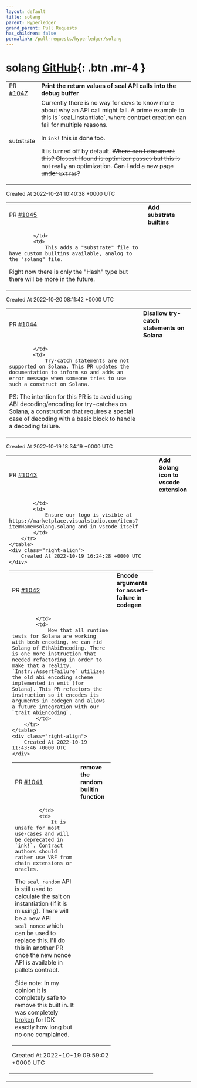```yaml
---
layout: default
title: solang
parent: Hyperledger
grand_parent: Pull Requests
has_children: false
permalink: /pull-requests/hyperledger/solang
---
```


# solang <span class="fs-3 right-align">[GitHub](https://github.com/hyperledger/solang){: .btn .mr-4 }</span>


<div>
    <table>
        <tr>
            <td>
                PR <a href="https://github.com/hyperledger/solang/pull/1047" class=".btn">#1047</a>
            </td>
            <td>
                <b>
                    Print the return values of seal API calls into the debug buffer
                </b>
            </td>
        </tr>
        <tr>
            <td>
                <span class="chip">substrate</span>
            </td>
            <td>
                Currently there is no way for devs to know more about why an API call might fall. A prime example to this is `seal_instantiate`, where contract creation can fail for multiple reasons. 

In `ink!` this is done too.

It is turned off by default. ~~Where can I document this? Closest I found is optimizer passes but this is not really an optimization. Can I add a new page under `Extras`?~~ 
            </td>
        </tr>
    </table>
    <div class="right-align">
        Created At 2022-10-24 10:40:38 +0000 UTC
    </div>
</div>

<div>
    <table>
        <tr>
            <td>
                PR <a href="https://github.com/hyperledger/solang/pull/1045" class=".btn">#1045</a>
            </td>
            <td>
                <b>
                    Add substrate builtins
                </b>
            </td>
        </tr>
        <tr>
            <td>
                
            </td>
            <td>
                This adds a "substrate" file to have custom builtins available, analog to the "solang" file.

Right now there is only the "Hash" type but there will be more in the future. 
            </td>
        </tr>
    </table>
    <div class="right-align">
        Created At 2022-10-20 08:11:42 +0000 UTC
    </div>
</div>

<div>
    <table>
        <tr>
            <td>
                PR <a href="https://github.com/hyperledger/solang/pull/1044" class=".btn">#1044</a>
            </td>
            <td>
                <b>
                    Disallow try-catch statements on Solana
                </b>
            </td>
        </tr>
        <tr>
            <td>
                
            </td>
            <td>
                Try-catch statements are not supported on Solana. This PR updates the documentation to inform so and adds an error message when someone tries to use such a construct on Solana.

PS: The intention for this PR is to avoid using ABI decoding/encoding for try-catches on Solana, a construction that requires a special case of decoding with a basic block to handle a decoding failure.
            </td>
        </tr>
    </table>
    <div class="right-align">
        Created At 2022-10-19 18:34:19 +0000 UTC
    </div>
</div>

<div>
    <table>
        <tr>
            <td>
                PR <a href="https://github.com/hyperledger/solang/pull/1043" class=".btn">#1043</a>
            </td>
            <td>
                <b>
                    Add Solang icon to vscode extension
                </b>
            </td>
        </tr>
        <tr>
            <td>
                
            </td>
            <td>
                Ensure our logo is visible at https://marketplace.visualstudio.com/items?itemName=solang.solang and in vscode itself
            </td>
        </tr>
    </table>
    <div class="right-align">
        Created At 2022-10-19 16:24:28 +0000 UTC
    </div>
</div>

<div>
    <table>
        <tr>
            <td>
                PR <a href="https://github.com/hyperledger/solang/pull/1042" class=".btn">#1042</a>
            </td>
            <td>
                <b>
                    Encode arguments for assert-failure in codegen
                </b>
            </td>
        </tr>
        <tr>
            <td>
                
            </td>
            <td>
                Now that all runtime tests for Solana are working with bosh encoding, we can rid Solang of EthAbiEncoding. There is one more instruction that needed refactoring in order to make that a reality. `Instr::AssertFailure` utilizes the old abi encoding scheme implemented in emit (for Solana). This PR refactors the instruction so it encodes its arguments in codegen and allows a future integration with our `trait AbiEncoding`.
            </td>
        </tr>
    </table>
    <div class="right-align">
        Created At 2022-10-19 11:43:46 +0000 UTC
    </div>
</div>

<div>
    <table>
        <tr>
            <td>
                PR <a href="https://github.com/hyperledger/solang/pull/1041" class=".btn">#1041</a>
            </td>
            <td>
                <b>
                    remove the random builtin function
                </b>
            </td>
        </tr>
        <tr>
            <td>
                
            </td>
            <td>
                It is unsafe for most use-cases and will be deprecated in `ink!`. Contract authors should rather use VRF from chain extensions or oracles.

The `seal_random` API is still used to calculate the salt on instantiation (if it is missing). There will be a new API `seal_nonce` which can be used to replace this. I'll do this in another PR once the new nonce API is available in pallets contract.

Side note: In my opinion it is completely safe to remove this built in. It was completely [broken](https://github.com/hyperledger/solang/pull/1025/commits/65018be65d3e95d9a728894e1ac4ee07d4a3aa7a) for IDK exactly how long but no one complained.
            </td>
        </tr>
    </table>
    <div class="right-align">
        Created At 2022-10-19 09:59:02 +0000 UTC
    </div>
</div>

